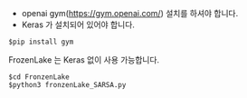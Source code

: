 

* openai gym(https://gym.openai.com/) 설치를 하셔야 합니다.
* Keras 가 설치되어 있어야 합니다.

```
$pip install gym
```

FrozenLake 는 Keras 없이 사용 가능합니다.

```
$cd FronzenLake
$python3 fronzenLake_SARSA.py
```
